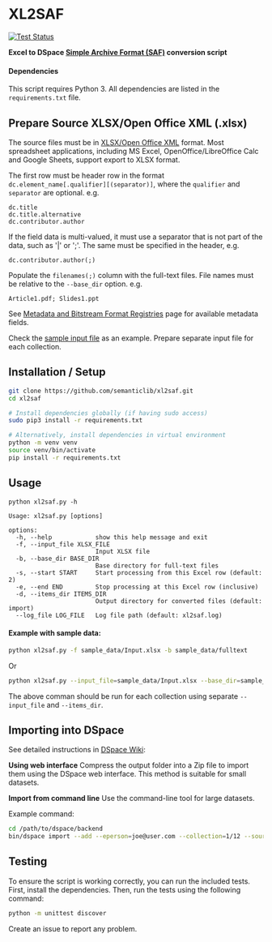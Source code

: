# XL2SAF

[![Test Status](https://github.com/semanticlib/xl2saf/actions/workflows/test.yml/badge.svg)](https://github.com/semanticlib/xl2saf/actions/workflows/test.yml)

**Excel to DSpace [Simple Archive Format (SAF)](https://wiki.lyrasis.org/pages/viewpage.action?pageId=104566653) conversion script**

#### Dependencies
This script requires Python 3. All dependencies are listed in the `requirements.txt` file.

## Prepare Source XLSX/Open Office XML (.xlsx)
The source files must be in [XLSX/Open Office XML](https://www.loc.gov/preservation/digital/formats/fdd/fdd000398.shtml) format. Most spreadsheet applications, including MS Excel, OpenOffice/LibreOffice Calc and Google Sheets, support export to XLSX format.

The first row must be header row in the format `dc.element_name[.qualifier][(separator)]`, where the `qualifier` and `separator` are optional. e.g.
```
dc.title
dc.title.alternative
dc.contributor.author
```

If the field data is multi-valued, it must use a separator that is not part of the data, such as '|' or ';'. The same must be specified in the header, e.g.
```
dc.contributor.author(;)
```

Populate the `filenames(;)` column with the full-text files. File names must be relative to the `--base_dir` option. e.g.
```
Article1.pdf; Slides1.ppt
```

See [Metadata and Bitstream Format Registries](https://wiki.lyrasis.org/display/DSDOC7x/Metadata+and+Bitstream+Format+Registries) page for available metadata fields.

Check the [sample input file](./sample_data/Input.xlsx) as an example. Prepare separate input file for each collection.

## Installation / Setup
```bash
git clone https://github.com/semanticlib/xl2saf.git
cd xl2saf

# Install dependencies globally (if having sudo access)
sudo pip3 install -r requirements.txt

# Alternatively, install dependencies in virtual environment
python -m venv venv
source venv/bin/activate
pip install -r requirements.txt
```

## Usage
```shell
python xl2saf.py -h
```
```
Usage: xl2saf.py [options]

options:
  -h, --help            show this help message and exit
  -f, --input_file XLSX_FILE
                        Input XLSX file
  -b, --base_dir BASE_DIR
                        Base directory for full-text files
  -s, --start START     Start processing from this Excel row (default: 2)
  -e, --end END         Stop processing at this Excel row (inclusive)
  -d, --items_dir ITEMS_DIR
                        Output directory for converted files (default: import)
  --log_file LOG_FILE   Log file path (default: xl2saf.log)

```

#### Example with sample data:
```bash
python xl2saf.py -f sample_data/Input.xlsx -b sample_data/fulltext
```
Or
```bash
python xl2saf.py --input_file=sample_data/Input.xlsx --base_dir=sample_data/fulltext --items_dir=items_import --start=2 --end=10
```

The above comman should be run for each collection using separate `--input_file` and `--items_dir`.

## Importing into DSpace
See detailed instructions in [DSpace Wiki](https://wiki.lyrasis.org/pages/viewpage.action?pageId=104566653):

**Using web interface**
Compress the output folder into a Zip file to import them using the DSpace web interface. This method is suitable for small datasets.

**Import from command line**
Use the command-line tool for large datasets.

Example command:
```bash
cd /path/to/dspace/backend
bin/dspace import --add --eperson=joe@user.com --collection=1/12 --source=items_import --mapfile=mapfile
```

## Testing

To ensure the script is working correctly, you can run the included tests. First, install the dependencies. Then, run the tests using the following command:

```bash
python -m unittest discover
```

Create an issue to report any problem.
